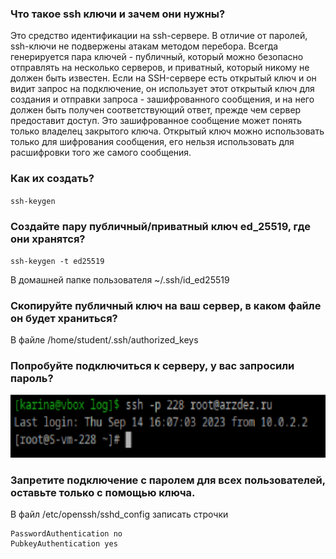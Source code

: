 ### Что такое ssh ключи и зачем они нужны?
Это средство идентификации на ssh-сервере. В отличие от паролей, ssh-ключи не подвержены атакам методом перебора. 
Всегда генерируется пара ключей - публичный, который можно безопасно отправлять на несколько серверов, и приватный, 
который никому не должен быть известен. Если на SSH-сервере есть открытый ключ и он видит запрос на подключение, 
он использует этот открытый ключ для создания и отправки запроса - зашифрованного сообщения, и на него должен быть 
получен соответствующий ответ, прежде чем сервер предоставит доступ. Это зашифрованное сообщение может понять только 
владелец закрытого ключа. Открытый ключ можно использовать только для шифрования сообщения, его нельзя использовать 
для расшифровки того же самого сообщения.

### Как их создать?
`ssh-keygen`

### Создайте пару публичный/приватный ключ ed_25519, где они хранятся?
`ssh-keygen -t ed25519` 

В домашней папке пользователя ~/.ssh/id_ed25519

### Скопируйте публичный ключ на ваш сервер, в каком файле он будет храниться?
В файле /home/student/.ssh/authorized_keys

### Попробуйте подключиться к серверу, у вас запросили пароль?
![image31.png](images/image31.png)

### Запретите подключение с паролем для всех пользователей, оставьте только с помощью ключа.
В файл /etc/openssh/sshd_config записать строчки
```
PasswordAuthentication no
PubkeyAuthentication yes
```
